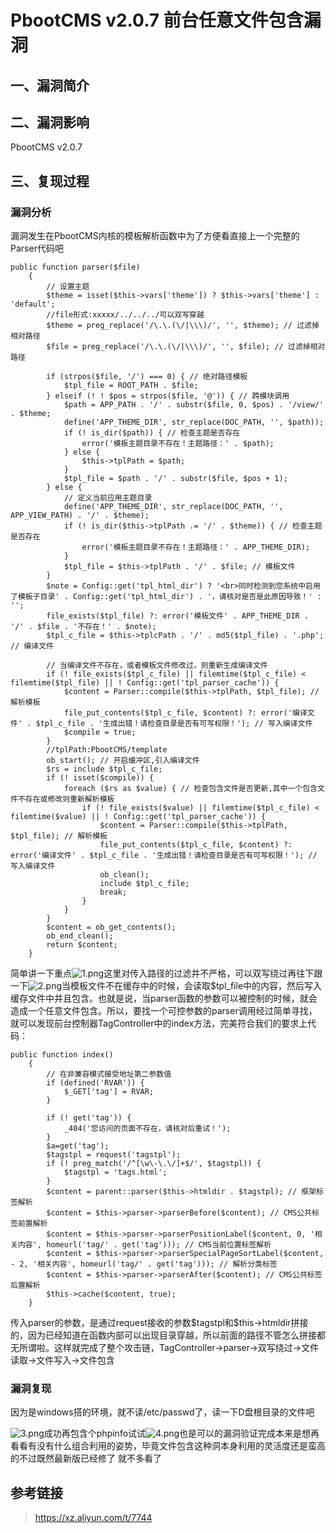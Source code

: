 PbootCMS v2.0.7 前台任意文件包含漏洞
====================================

一、漏洞简介
------------

二、漏洞影响
------------

PbootCMS v2.0.7

三、复现过程
------------

### 漏洞分析

漏洞发生在PbootCMS内核的模板解析函数中为了方便看直接上一个完整的Parser代码吧

    public function parser($file)
        {
            // 设置主题
            $theme = isset($this->vars['theme']) ? $this->vars['theme'] : 'default';
            //file形式:xxxxx/../../../可以双写穿越
            $theme = preg_replace('/\.\.(\/|\\\)/', '', $theme); // 过滤掉相对路径
            $file = preg_replace('/\.\.(\/|\\\)/', '', $file); // 过滤掉相对路径

            if (strpos($file, '/') === 0) { // 绝对路径模板
                $tpl_file = ROOT_PATH . $file;
            } elseif (! ! $pos = strpos($file, '@')) { // 跨模块调用
                $path = APP_PATH . '/' . substr($file, 0, $pos) . '/view/' . $theme;
                define('APP_THEME_DIR', str_replace(DOC_PATH, '', $path));
                if (! is_dir($path)) { // 检查主题是否存在
                    error('模板主题目录不存在！主题路径：' . $path);
                } else {
                    $this->tplPath = $path;
                }
                $tpl_file = $path . '/' . substr($file, $pos + 1);
            } else {
                // 定义当前应用主题目录
                define('APP_THEME_DIR', str_replace(DOC_PATH, '', APP_VIEW_PATH) . '/' . $theme);
                if (! is_dir($this->tplPath .= '/' . $theme)) { // 检查主题是否存在
                    error('模板主题目录不存在！主题路径：' . APP_THEME_DIR);
                }
                $tpl_file = $this->tplPath . '/' . $file; // 模板文件
            }
            $note = Config::get('tpl_html_dir') ? '<br>同时检测到您系统中启用了模板子目录' . Config::get('tpl_html_dir') . '，请核对是否是此原因导致！' : '';
            file_exists($tpl_file) ?: error('模板文件' . APP_THEME_DIR . '/' . $file . '不存在！' . $note);
            $tpl_c_file = $this->tplcPath . '/' . md5($tpl_file) . '.php'; // 编译文件

            // 当编译文件不存在，或者模板文件修改过，则重新生成编译文件
            if (! file_exists($tpl_c_file) || filemtime($tpl_c_file) < filemtime($tpl_file) || ! Config::get('tpl_parser_cache')) {
                $content = Parser::compile($this->tplPath, $tpl_file); // 解析模板
                file_put_contents($tpl_c_file, $content) ?: error('编译文件' . $tpl_c_file . '生成出错！请检查目录是否有可写权限！'); // 写入编译文件
                $compile = true;
            }
            //tplPath:PbootCMS/template
            ob_start(); // 开启缓冲区,引入编译文件
            $rs = include $tpl_c_file;
            if (! isset($compile)) {
                foreach ($rs as $value) { // 检查包含文件是否更新,其中一个包含文件不存在或修改则重新解析模板
                    if (! file_exists($value) || filemtime($tpl_c_file) < filemtime($value) || ! Config::get('tpl_parser_cache')) {
                        $content = Parser::compile($this->tplPath, $tpl_file); // 解析模板
                        file_put_contents($tpl_c_file, $content) ?: error('编译文件' . $tpl_c_file . '生成出错！请检查目录是否有可写权限！'); // 写入编译文件
                        ob_clean();
                        include $tpl_c_file;
                        break;
                    }
                }
            }
            $content = ob_get_contents();
            ob_end_clean();
            return $content;
        }

简单讲一下重点![1.png](/Users/aresx/Documents/VulWiki/.resource/PbootCMSv2.0.7前台任意文件包含漏洞/media/rId25.png)这里对传入路径的过滤并不严格，可以双写绕过再往下跟一下![2.png](/Users/aresx/Documents/VulWiki/.resource/PbootCMSv2.0.7前台任意文件包含漏洞/media/rId26.png)当模板文件不在缓存中的时候，会读取\$tpl\_file中的内容，然后写入缓存文件中并且包含。也就是说，当parser函数的参数可以被控制的时候，就会造成一个任意文件包含。所以，要找一个可控参数的parser调用经过简单寻找，就可以发现前台控制器TagController中的index方法，完美符合我们的要求上代码：

    public function index()
        {
            // 在非兼容模式接受地址第二参数值
            if (defined('RVAR')) {
                $_GET['tag'] = RVAR;
            }

            if (! get('tag')) {
                _404('您访问的页面不存在，请核对后重试！');
            }
            $a=get('tag');
            $tagstpl = request('tagstpl');
            if (! preg_match('/^[\w\-\.\/]+$/', $tagstpl)) {
                $tagstpl = 'tags.html';
            }
            $content = parent::parser($this->htmldir . $tagstpl); // 框架标签解析
            $content = $this->parser->parserBefore($content); // CMS公共标签前置解析
            $content = $this->parser->parserPositionLabel($content, 0, '相关内容', homeurl('tag/' . get('tag'))); // CMS当前位置标签解析
            $content = $this->parser->parserSpecialPageSortLabel($content, - 2, '相关内容', homeurl('tag/' . get('tag'))); // 解析分类标签
            $content = $this->parser->parserAfter($content); // CMS公共标签后置解析
            $this->cache($content, true);
        }

传入parser的参数，是通过request接收的参数\$tagstpl和\$this-\>htmldir拼接的，因为已经知道在函数内部可以出现目录穿越，所以前面的路径不管怎么拼接都无所谓啦。这样就完成了整个攻击链，TagController-\>parser-\>双写绕过-\>文件读取-\>文件写入-\>文件包含

### 漏洞复现

因为是windows搭的环境，就不读/etc/passwd了，读一下D盘根目录的文件吧

![3.png](/Users/aresx/Documents/VulWiki/.resource/PbootCMSv2.0.7前台任意文件包含漏洞/media/rId28.png)成功再包含个phpinfo试试![4.png](/Users/aresx/Documents/VulWiki/.resource/PbootCMSv2.0.7前台任意文件包含漏洞/media/rId29.png)也是可以的漏洞验证完成本来是想再看看有没有什么组合利用的姿势，毕竟文件包含这种洞本身利用的灵活度还是蛮高的不过既然最新版已经修了 就不多看了

参考链接
--------

> https://xz.aliyun.com/t/7744
